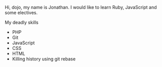 Hi, dojo, my name is Jonathan.
I would like to learn Ruby, JavaScript and some electives.

My deadly skills
* PHP
* Git
* JavaScript
* CSS
* HTML
* Killing history using git rebase
